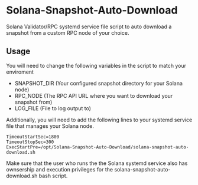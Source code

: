 # Solana-Snapshot-Auto-Download
Solana Validator/RPC systemd service file script to auto download a snapshot from a custom RPC node of your choice.


## Usage
You will need to change the following variables in the script to match your enviroment
- SNAPSHOT_DIR (Your configured snapshot directory for your Solana node)
- RPC_NODE     (The RPC API URL where you want to download your snapshot from)
- LOG_FILE     (File to log output to)


Additionally, you will need to add the following lines to your systemd service file that manages your Solana node.
```
TimeoutStartSec=1800
TimeoutStopSec=300
ExecStartPre=/opt/Solana-Snapshot-Auto-Download/solana-snapshot-auto-download.sh
```

Make sure that the user who runs the the Solana systemd service also has ownsership and execution privileges for the solana-snapshot-auto-download.sh bash script.
